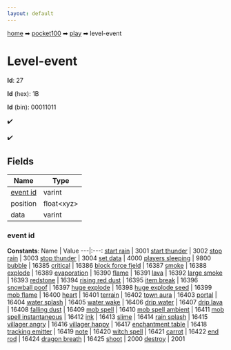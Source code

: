 ```yaml
---
layout: default
---
```


[home](/) ➡ [pocket100](/protocol/pocket100) ➡ [play](/protocol/pocket100/play) ➡ level-event

# Level-event

**Id**: 27

**Id** (hex): 1B

**Id** (bin): 00011011

✔️

✔️

## Fields

Name | Type
---|---
[event id](#event-id) | varint
position | float&lt;xyz&gt;
data | varint

### event id

**Constants**:
Name | Value
---|:---:
[start rain](event-id_start-rain) | 3001
[start thunder](event-id_start-thunder) | 3002
[stop rain](event-id_stop-rain) | 3003
[stop thunder](event-id_stop-thunder) | 3004
[set data](event-id_set-data) | 4000
[players sleeping](event-id_players-sleeping) | 9800
[bubble](event-id_bubble) | 16385
[critical](event-id_critical) | 16386
[block force field](event-id_block-force-field) | 16387
[smoke](event-id_smoke) | 16388
[explode](event-id_explode) | 16389
[evaporation](event-id_evaporation) | 16390
[flame](event-id_flame) | 16391
[lava](event-id_lava) | 16392
[large smoke](event-id_large-smoke) | 16393
[redstone](event-id_redstone) | 16394
[rising red dust](event-id_rising-red-dust) | 16395
[item break](event-id_item-break) | 16396
[snowball poof](event-id_snowball-poof) | 16397
[huge explode](event-id_huge-explode) | 16398
[huge explode seed](event-id_huge-explode-seed) | 16399
[mob flame](event-id_mob-flame) | 16400
[heart](event-id_heart) | 16401
[terrain](event-id_terrain) | 16402
[town aura](event-id_town-aura) | 16403
[portal](event-id_portal) | 16404
[water splash](event-id_water-splash) | 16405
[water wake](event-id_water-wake) | 16406
[drip water](event-id_drip-water) | 16407
[drip lava](event-id_drip-lava) | 16408
[falling dust](event-id_falling-dust) | 16409
[mob spell](event-id_mob-spell) | 16410
[mob spell ambient](event-id_mob-spell-ambient) | 16411
[mob spell instantaneous](event-id_mob-spell-instantaneous) | 16412
[ink](event-id_ink) | 16413
[slime](event-id_slime) | 16414
[rain splash](event-id_rain-splash) | 16415
[villager angry](event-id_villager-angry) | 16416
[villager happy](event-id_villager-happy) | 16417
[enchantment table](event-id_enchantment-table) | 16418
[tracking emitter](event-id_tracking-emitter) | 16419
[note](event-id_note) | 16420
[witch spell](event-id_witch-spell) | 16421
[carrot](event-id_carrot) | 16422
[end rod](event-id_end-rod) | 16424
[dragon breath](event-id_dragon-breath) | 16425
[shoot](event-id_shoot) | 2000
[destroy](event-id_destroy) | 2001

